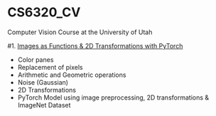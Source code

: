 # CS6320_CV
Computer Vision Course at the University of Utah

#1. [Images as Functions & 2D Transformations with PyTorch](https://github.com/vishvadesai9/CS6320_CV/blob/main/proj1_6320/proj1_code/proj1.ipynb)
- Color panes
- Replacement of pixels
- Arithmetic and Geometric operations
- Noise (Gaussian)
- 2D Transformations
- PyTorch Model using image preprocessing, 2D transformations & ImageNet Dataset

